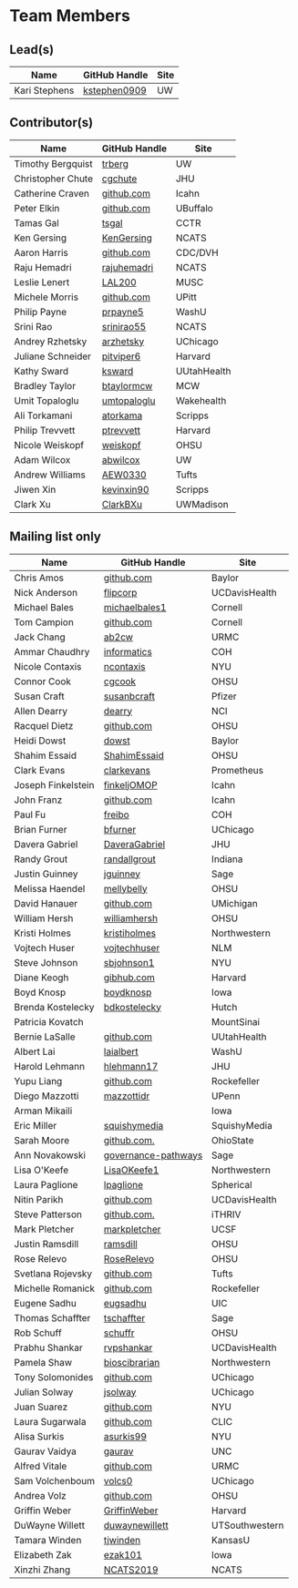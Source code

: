 # Team Members

## Lead(s)
Name | GitHub Handle | Site
-- | -- | --
Kari Stephens | [kstephen0909](https://github.com/kstephen0909) | UW

## Contributor(s)
Name | GitHub Handle | Site
-- | -- | --
Timothy Bergquist | [trberg](https://github.com/trberg) | UW
Christopher Chute | [cgchute](https://github.com/cgchute) | JHU
Catherine  Craven | [github.com](http://github.com) | Icahn
Peter Elkin | [github.com](http://github.com) | UBuffalo
Tamas Gal | [tsgal](https://github.com/tsgal) | CCTR
Ken Gersing | [KenGersing](https://github.com/KenGersing) | NCATS
Aaron Harris | [github.com](http://github.com) | CDC/DVH
Raju Hemadri | [rajuhemadri](https://github.com/rajuhemadri) | NCATS
Leslie Lenert | [LAL200](https://github.com/LAL200) | MUSC
Michele Morris | [github.com](http://github.com) | UPitt
Philip Payne | [prpayne5](http://github.com/prpayne5) | WashU
Srini Rao | [srinirao55](http://github.com/srinirao55) | NCATS
Andrey Rzhetsky | [arzhetsky](http://github.com/arzhetsky) | UChicago
Juliane Schneider | [pitviper6](http://github.com/pitviper6) | Harvard
Kathy Sward | [ksward](https://github.com/ksward) | UUtahHealth
Bradley Taylor | [btaylormcw](https://github.com/btaylormcw) | MCW
Umit Topaloglu | [umtopaloglu](http://GitHub.com/umtopaloglu) | Wakehealth
Ali Torkamani | [atorkama](https://github.com/atorkama) | Scripps
Philip Trevvett | [ptrevvett](https://github.com/ptrevvett) | Harvard
Nicole Weiskopf | [weiskopf](http://github.com/weiskopf) | OHSU
Adam Wilcox | [abwilcox](http://github.com/abwilcox) | UW
Andrew Williams | [AEW0330](http://github.com/AEW0330) | Tufts
Jiwen Xin | [kevinxin90](https://github.com/kevinxin90) | Scripps
Clark Xu | [ClarkBXu](https://github.com/ClarkBXu) | UWMadison

## Mailing list only
Name | GitHub Handle | Site
-- | -- | --
Chris Amos | [github.com](http://github.com) | Baylor
Nick Anderson | [flipcorp](https://github.com/flipcorp) | UCDavisHealth
Michael Bales | [michaelbales1](http://github.com/michaelbales1) | Cornell
Tom Campion | [github.com](http://github.com) | Cornell
Jack Chang | [ab2cw](https://github.com/ab2cw) | URMC
Ammar Chaudhry | [informatics](https://github.com/achaudhry615/informatics) | COH
Nicole Contaxis | [ncontaxis](https://github.com/ncontaxis) | NYU
Connor Cook | [cgcook](https://github.com/cgcook) | OHSU
Susan Craft | [susanbcraft](https://github.com/susanbcraft) | Pfizer
Allen Dearry | [dearry](https://github.com/dearry) | NCI
Racquel Dietz | [github.com](http://github.com) | OHSU
Heidi Dowst | [dowst](https://github.com/dowst) | Baylor
Shahim Essaid | [ShahimEssaid](http://github.com/ShahimEssaid) | OHSU
Clark Evans | [clarkevans](https://github.com/clarkevans) | Prometheus
Joseph Finkelstein | [finkeljOMOP](http://github.com/finkeljOMOP) | Icahn
John Franz | [github.com](http://github.com) | Icahn
Paul Fu | [freibo](http://github.com/freibo) | COH
Brian Furner | [bfurner](https://github.com/bfurner) | UChicago
Davera Gabriel | [DaveraGabriel](http://github.com/DaveraGabriel) | JHU
Randy Grout | [randallgrout](https://github.com/randallgrout) | Indiana
Justin Guinney | [jguinney](http://github.com/jguinney) | Sage
Melissa Haendel | [mellybelly](http://github.com/mellybelly) | OHSU
David Hanauer | [github.com](http://github.com) | UMichigan
William Hersh | [williamhersh](https://github.com/williamhersh) | OHSU
Kristi Holmes | [kristiholmes](http://github.com/kristiholmes) | Northwestern
Vojtech Huser | [vojtechhuser](https://github.com/vojtechhuser) | NLM
Steve Johnson | [sbjohnson1](http://github.com/sbjohnson1) | NYU
Diane Keogh | [gibhub.com](http://gibhub.com) | Harvard
Boyd Knosp | [boydknosp](http://github.com/boydknosp) | Iowa
Brenda Kostelecky | [bdkostelecky](http://github.com/bdkostelecky) | Hutch
Patricia Kovatch | [](http://github.com/) | MountSinai
Bernie LaSalle | [github.com](http://github.com) | UUtahHealth
Albert Lai | [laialbert](https://github.com/laialbert) | WashU
Harold Lehmann | [hlehmann17](https://github.com/hlehmann17) | JHU
Yupu Liang | [github.com](http://github.com) | Rockefeller
Diego Mazzotti | [mazzottidr](https://github.com/mazzottidr) | UPenn
Arman Mikaili | [](https://github.com/amikaili/) | Iowa
Eric Miller | [squishymedia](https://github.com/squishymedia) | SquishyMedia
Sarah Moore | [github.com.](http://github.com.) | OhioState
Ann Novakowski | [governance-pathways](https://github.com/data2health/governance-pathways) | Sage
Lisa O'Keefe | [LisaOKeefe1](https://github.com/LisaOKeefe1) | Northwestern
Laura Paglione | [lpaglione](https://github.com/lpaglione) | Spherical
Nitin Parikh | [github.com](http://github.com) | UCDavisHealth
Steve Patterson | [github.com.](http://github.com.) | iTHRIV
Mark Pletcher | [markpletcher](https://github.com/markpletcher) | UCSF
Justin Ramsdill | [ramsdill](http://github.com/ramsdill) | OHSU
Rose Relevo | [RoseRelevo](https://github.com/RoseRelevo) | OHSU
Svetlana Rojevsky | [github.com](http://github.com) | Tufts
Michelle Romanick | [github.com](http://github.com) | Rockefeller
Eugene Sadhu | [eugsadhu](https://github.com/eugsadhu) | UIC
Thomas Schaffter | [tschaffter](https://github.com/tschaffter) | Sage
Rob Schuff | [schuffr](https://github.com/schuffr) | OHSU
Prabhu Shankar | [rvpshankar](https://github.com/rvpshankar) | UCDavisHealth
Pamela Shaw | [bioscibrarian](https://github.com/bioscibrarian) | Northwestern
Tony Solomonides | [github.com](http://github.com) | UChicago
Julian Solway | [jsolway](http://github.com/jsolway) | UChicago
Juan Suarez | [github.com](http://github.com) | NYU
Laura Sugarwala | [github.com](http://github.com) | CLIC
Alisa Surkis | [asurkis99](https://github.com/asurkis99) | NYU
Gaurav Vaidya | [gaurav](https://github.com/gaurav) | UNC
Alfred Vitale | [github.com](http://github.com) | URMC
Sam Volchenboum | [volcs0](https://github.com/volcs0) | UChicago
Andrea Volz | [github.com](http://github.com) | OHSU
Griffin Weber | [GriffinWeber](https://github.com/GriffinWeber) | Harvard
DuWayne Willett | [duwaynewillett](https://github.com/duwaynewillett) | UTSouthwestern
Tamara Winden | [tjwinden](http://github.com/tjwinden) | KansasU
Elizabeth Zak | [ezak101](https://github.com/ezak101) | Iowa
Xinzhi Zhang | [NCATS2019](https://github.com/NCATS2019) | NCATS

